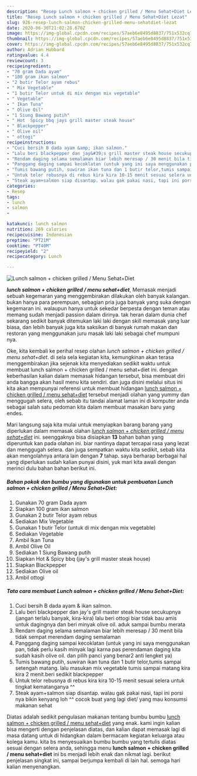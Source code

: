 ```yaml
---
description: "Resep Lunch salmon + chicken grilled / Menu Sehat+Diet Lezat"
title: "Resep Lunch salmon + chicken grilled / Menu Sehat+Diet Lezat"
slug: 926-resep-lunch-salmon-chicken-grilled-menu-sehatdiet-lezat
date: 2020-06-30T21:02:28.670Z
image: https://img-global.cpcdn.com/recipes/57aeb6e8495d8837/751x532cq70/lunch-salmon-chicken-grilled-menu-sehatdiet-foto-resep-utama.jpg
thumbnail: https://img-global.cpcdn.com/recipes/57aeb6e8495d8837/751x532cq70/lunch-salmon-chicken-grilled-menu-sehatdiet-foto-resep-utama.jpg
cover: https://img-global.cpcdn.com/recipes/57aeb6e8495d8837/751x532cq70/lunch-salmon-chicken-grilled-menu-sehatdiet-foto-resep-utama.jpg
author: Adrian Hubbard
ratingvalue: 4.4
reviewcount: 3
recipeingredient:
- "70 gram Dada ayam"
- "100 gram ikan salmon"
- "2 butir Telor ayam rebus"
- " Mix Vegetable"
- "1 butir Telor untuk di mix dengan mix vegetable"
- " Vegetable"
- " Ikan Tuna"
- " Olive Oil"
- "1 Siung Bawang putih"
- " Hot  Spicy bbq jays grill master steak house"
- " Blackpepper"
- " Olive oil"
- " ottogi"
recipeinstructions:
- "Cuci bersih B dada ayam &amp; ikan salmon."
- "Lalu beri blackpepper dan jay&#39;s grill master steak house secukupnya (jangan terlalu banyak, kira-kira) lalu beri ottogi biar tidak bau amis untuk dagingnya dan beri minyak olive oil. aduk sampai bumbu merata"
- "Rendam daging selama semalaman biar lebih meresap / 30 menit bila tidak sempat merendam daging semalaman"
- "Panggang daging sampai kecoklatan (untuk yang ini saya menggunakan pan, tidak perlu kasih minyak lagi karna pas perendaman daging kita sudah kasih olive oil. dan pilih panci yang benar2 anti lengket ya)"
- "Tumis bawang putih, suwiran ikan tuna dan 1 butir telor,tumis sampai setengah matang. lalu masukan mix vegetable tumis sampai matang kira kira 2 menit.beri sedikit blackpepper"
- "Untuk telor rebusnya di rebus kira kira 10-15 menit sesuai selera untuk tingkat kematanganya ^^"
- "Steak ayam+salmon siap disantap. walau gak pakai nasi, tapi ini porsi nya bikin kenyang loh ^^ cocok buat yang lagi diet/ yang mau konsumsi makanan sehat"
categories:
- Resep
tags:
- lunch
- salmon
- 

katakunci: lunch salmon  
nutrition: 269 calories
recipecuisine: Indonesian
preptime: "PT21M"
cooktime: "PT40M"
recipeyield: "2"
recipecategory: Lunch

---
```



![Lunch salmon + chicken grilled / Menu Sehat+Diet](https://img-global.cpcdn.com/recipes/57aeb6e8495d8837/751x532cq70/lunch-salmon-chicken-grilled-menu-sehatdiet-foto-resep-utama.jpg)

<b><i>lunch salmon + chicken grilled / menu sehat+diet</i></b>, Memasak menjadi sebuah kegemaran yang menggembirakan dilakukan oleh banyak kalangan. bukan hanya para perempuan, sebagian pria juga banyak yang suka dengan kegemaran ini. walaupun hanya untuk sekedar berpesta dengan teman atau memang sudah menjadi passion dalam dirinya. tak heran dalam dunia chef sekarang sedikit banyak ditemukan laki laki dengan skill memasak yang luar biasa, dan lebih banyak juga kita saksikan di banyak rumah makan dan restoran yang menggunakan juru masak laki laki sebagai chef mumpuni nya.

Oke, kita kembali ke perihal resep olahan <i>lunch salmon + chicken grilled / menu sehat+diet</i>. di sela sela kegiatan kita, kemungkinan akan terasa menggembirakan jika sejenak kita menyediakan sedikit waktu untuk membuat lunch salmon + chicken grilled / menu sehat+diet ini. dengan keberhasilan kalian dalam memasak hidangan tersebut, bisa membuat diri anda bangga akan hasil menu kita sendiri. dan juga disini melalui situs ini kita akan mempunyai referensi untuk membuat hidangan <u>lunch salmon + chicken grilled / menu sehat+diet</u> tersebut menjadi olahan yang yummy dan menggugah selera, oleh sebab itu tandai alamat laman ini di komputer anda sebagai salah satu pedoman kita dalam membuat masakan baru yang endes.




Mari langsung saja kita mulai untuk menyiapkan barang barang yang diperlukan dalam memasak olahan <u><i>lunch salmon + chicken grilled / menu sehat+diet</i></u> ini. seenggaknya bisa disiapkan <b>13</b> bahan bahan yang diperuntuk kan pada olahan ini. biar nantinya dapat tercapai rasa yang lezat dan menggugah selera. dan juga sempatkan waktu kita sedikit, sebab kita akan mengolahnya antara lain dengan <b>7</b> tahap. saya berharap berbagai hal yang diperlukan sudah kalian punyai disini, yuk mari kita awali dengan merinci dulu bahan bahan berikut ini.

<!--inarticleads1-->

##### Bahan pokok dan bumbu yang digunakan untuk pembuatan Lunch salmon + chicken grilled / Menu Sehat+Diet:

1. Gunakan 70 gram Dada ayam
1. Siapkan 100 gram ikan salmon
1. Gunakan 2 butir Telor ayam rebus
1. Sediakan  Mix Vegetable
1. Gunakan 1 butir Telor (untuk di mix dengan mix vegetable)
1. Sediakan  Vegetable
1. Ambil  Ikan Tuna
1. Ambil  Olive Oil
1. Sediakan 1 Siung Bawang putih
1. Siapkan  Hot &amp; Spicy bbq (jay&#39;s grill master steak house)
1. Siapkan  Blackpepper
1. Sediakan  Olive oil
1. Ambil  ottogi




<!--inarticleads2-->

##### Tata cara membuat Lunch salmon + chicken grilled / Menu Sehat+Diet:

1. Cuci bersih B dada ayam &amp; ikan salmon.
1. Lalu beri blackpepper dan jay&#39;s grill master steak house secukupnya (jangan terlalu banyak, kira-kira) lalu beri ottogi biar tidak bau amis untuk dagingnya dan beri minyak olive oil. aduk sampai bumbu merata
1. Rendam daging selama semalaman biar lebih meresap / 30 menit bila tidak sempat merendam daging semalaman
1. Panggang daging sampai kecoklatan (untuk yang ini saya menggunakan pan, tidak perlu kasih minyak lagi karna pas perendaman daging kita sudah kasih olive oil. dan pilih panci yang benar2 anti lengket ya)
1. Tumis bawang putih, suwiran ikan tuna dan 1 butir telor,tumis sampai setengah matang. lalu masukan mix vegetable tumis sampai matang kira kira 2 menit.beri sedikit blackpepper
1. Untuk telor rebusnya di rebus kira kira 10-15 menit sesuai selera untuk tingkat kematanganya ^^
1. Steak ayam+salmon siap disantap. walau gak pakai nasi, tapi ini porsi nya bikin kenyang loh ^^ cocok buat yang lagi diet/ yang mau konsumsi makanan sehat




Diatas adalah sedikit pengulasan makanan tentang bumbu bumbu <u>lunch salmon + chicken grilled / menu sehat+diet</u> yang enak. kami ingin kalian bisa mengerti dengan penjelasan diatas, dan kalian dapat memasak lagi di masa datang untuk di hidangkan dalam bermacam kegiatan keluarga atau kolega kamu. kita bs menyesuaikan bumbu bumbu yang tertulis diatas sesuai dengan selera anda, sehingga menu <b>lunch salmon + chicken grilled / menu sehat+diet</b> ini bs menjadi lebih enak dan nikmat lagi. berikut penjelasan singkat ini, sampai berjumpa kembali di lain hal. semoga hari kalian menyenangkan.
